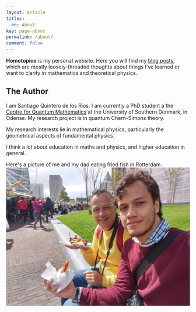 ```yaml
---
layout: article
titles:
  en: About
key: page-about
permalink: /about/
comment: false
---
```

**Homotopico** is my personal website. Here you will find my [blog posts](/),
which are mostly loosely-threaded thoughts about things I've learned or want to
clarify in mathematics and theoretical physics.

The Author
--------
I am Santiago Quintero de los Ríos. I am currently a PhD student 
a the [Centre for Quantum Mathematics](https://www.sdu.dk/en/qm)
at the University of Southern Denmark, in Odense. My research
project is in quantum Chern-Simons theory.

My research interests lie in mathematical physics, particularly the geometrical
aspects of fundamental physics.

I think a lot about education in maths and physics, and higher education in general.

Here's a picture of me and my dad eating fried fish in Rotterdam.
![](/assets/images/den-haag.jpg)